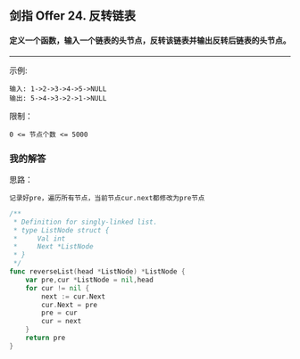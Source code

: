 ## 剑指 Offer 24. 反转链表

#### 定义一个函数，输入一个链表的头节点，反转该链表并输出反转后链表的头节点。


---

示例:
```
输入: 1->2->3->4->5->NULL
输出: 5->4->3->2->1->NULL
```

限制：

    0 <= 节点个数 <= 5000


### 我的解答

思路：

	记录好pre，遍历所有节点，当前节点cur.next都修改为pre节点
    
```go
/**
 * Definition for singly-linked list.
 * type ListNode struct {
 *     Val int
 *     Next *ListNode
 * }
 */
func reverseList(head *ListNode) *ListNode {
    var pre,cur *ListNode = nil,head
    for cur != nil {
        next := cur.Next
        cur.Next = pre
        pre = cur
        cur = next
    }
    return pre
}

```

